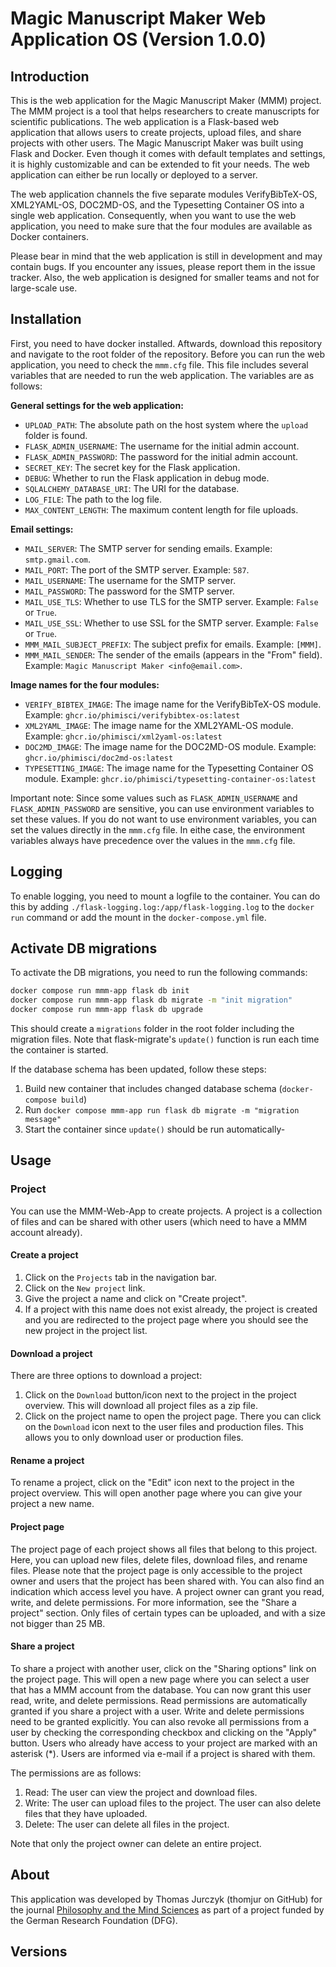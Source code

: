 # Magic Manuscript Maker Web Application OS (Version 1.0.0)

## Introduction
This is the web application for the Magic Manuscript Maker (MMM) project. The MMM project is a tool that helps researchers to create manuscripts for scientific publications. The web application is a Flask-based web application that allows users to create projects, upload files, and share projects with other users. The Magic Manuscript Maker was built using Flask and Docker. Even though it comes with default templates and settings, it is highly customizable and can be extended to fit your needs. The web application can either be run locally or deployed to a server.

The web application channels the five separate modules VerifyBibTeX-OS, XML2YAML-OS, DOC2MD-OS, and the Typesetting Container OS into a single web application. Consequently, when you want to use the web application, you need to make sure that the four modules are available as Docker containers.

Please bear in mind that the web application is still in development and may contain bugs. If you encounter any issues, please report them in the issue tracker. Also, the web application is designed for smaller teams and not for large-scale use.

## Installation
First, you need to have docker installed. Aftwards, download this repository and navigate to the root folder of the repository. Before you can run the web application, you need to check the `mmm.cfg` file. This file includes several variables that are needed to run the web application. The variables are as follows:

**General settings for the web application:**

- `UPLOAD_PATH`: The absolute path on the host system where the `upload` folder is found.
- `FLASK_ADMIN_USERNAME`: The username for the initial admin account.
- `FLASK_ADMIN_PASSWORD`: The password for the initial admin account.
- `SECRET_KEY`: The secret key for the Flask application.
- `DEBUG`: Whether to run the Flask application in debug mode.
- `SQLALCHEMY_DATABASE_URI`: The URI for the database.
- `LOG_FILE`: The path to the log file.
- `MAX_CONTENT_LENGTH`: The maximum content length for file uploads.

**Email settings:**

- `MAIL_SERVER`: The SMTP server for sending emails. Example: `smtp.gmail.com`.
- `MAIL_PORT`: The port of the SMTP server. Example: `587`.
- `MAIL_USERNAME`: The username for the SMTP server. 
- `MAIL_PASSWORD`: The password for the SMTP server.
- `MAIL_USE_TLS`: Whether to use TLS for the SMTP server. Example: `False` or `True`.
- `MAIL_USE_SSL`: Whether to use SSL for the SMTP server. Example: `False` or `True`.
- `MMM_MAIL_SUBJECT_PREFIX`: The subject prefix for emails. Example: `[MMM]`.	
- `MMM_MAIL_SENDER`: The sender of the emails (appears in the "From" field). Example: `Magic Manuscript Maker <info@email.com>`.

**Image names for the four modules:**

- `VERIFY_BIBTEX_IMAGE`: The image name for the VerifyBibTeX-OS module. Example: `ghcr.io/phimisci/verifybibtex-os:latest`
- `XML2YAML_IMAGE`: The image name for the XML2YAML-OS module. Example: `ghcr.io/phimisci/xml2yaml-os:latest`
- `DOC2MD_IMAGE`: The image name for the DOC2MD-OS module. Example: `ghcr.io/phimisci/doc2md-os:latest`
- `TYPESETTING_IMAGE`: The image name for the Typesetting Container OS module. Example: `ghcr.io/phimisci/typesetting-container-os:latest`	

Important note: Since some values such as `FLASK_ADMIN_USERNAME` and `FLASK_ADMIN_PASSWORD` are sensitive, you can use environment variables to set these values. If you do not want to use environment variables, you can set the values directly in the `mmm.cfg` file. In eithe case, the environment variables always have precedence over the values in the `mmm.cfg` file.

## Logging
To enable logging, you need to mount a logfile to the container. You can do this by adding `./flask-logging.log:/app/flask-logging.log` to the `docker run` command or add the mount in the `docker-compose.yml` file.

## Activate DB migrations
To activate the DB migrations, you need to run the following commands:
```bash
docker compose run mmm-app flask db init
docker compose run mmm-app flask db migrate -m "init migration"
docker compose run mmm-app flask db upgrade
```

This should create a `migrations` folder in the root folder including the migration files. Note that flask-migrate's `update()` function is run each time the container is started.

If the database schema has been updated, follow these steps:

1. Build new container that includes changed database schema (`docker-compose build`)
2. Run `docker compose mmm-app run flask db migrate -m "migration message"`
3. Start the container since `update()` should be run automatically-

## Usage

### Project

You can use the MMM-Web-App to create projects. A project is a collection of files and can be shared with other users (which need to have a MMM account already).

#### Create a project

1. Click on the `Projects` tab in the navigation bar.
2. Click on the `New project` link.
3. Give the project a name and click on "Create project".
4. If a project with this name does not exist already, the project is created and you are redirected to the project page where you should see the new project in the project list.

#### Download a project
There are three options to download a project:

1. Click on the `Download` button/icon next to the project in the project overview. This will download all project files as a zip file.
2. Click on the project name to open the project page. There you can click on the `Download` icon next to the user files and production files. This allows you to only download user or production files.

#### Rename a project
To rename a project, click on the "Edit" icon next to the project in the project overview. This will open another page where you can give your project a new name.

#### Project page
The project page of each project shows all files that belong to this project. Here, you can upload new files, delete files, download files, and rename files. Please note that the project page is only accessible to the project owner and users that the project has been shared with. You can also find an indication which access level you have. A project owner can grant you read, write, and delete permissions. For more information, see the "Share a project" section. Only files of certain types can be uploaded, and with a size not bigger than 25 MB.

#### Share a project
To share a project with another user, click on the "Sharing options" link on the project page. This will open a new page where you can select a user that has a MMM account from the database. You can now grant this user read, write, and delete permissions. Read permissions are automatically granted if you share a project with a user. Write and delete permissions need to be granted explicitly. You can also revoke all permissions from a user by checking the corresponding checkbox and clicking on the "Apply" button. Users who already have access to your project are marked with an asterisk (*). Users are informed via e-mail if a project is shared with them.

The permissions are as follows:

1. Read: The user can view the project and download files.
2. Write: The user can upload files to the project. The user can also delete files that they have uploaded.
3. Delete: The user can delete all files in the project.

Note that only the project owner can delete an entire project.

## About
This application was developed by Thomas Jurczyk (thomjur on GitHub) for the journal [Philosophy and the Mind Sciences](https://philosophymindscience.org/) as part of a project funded by the German Research Foundation (DFG).

## Versions

